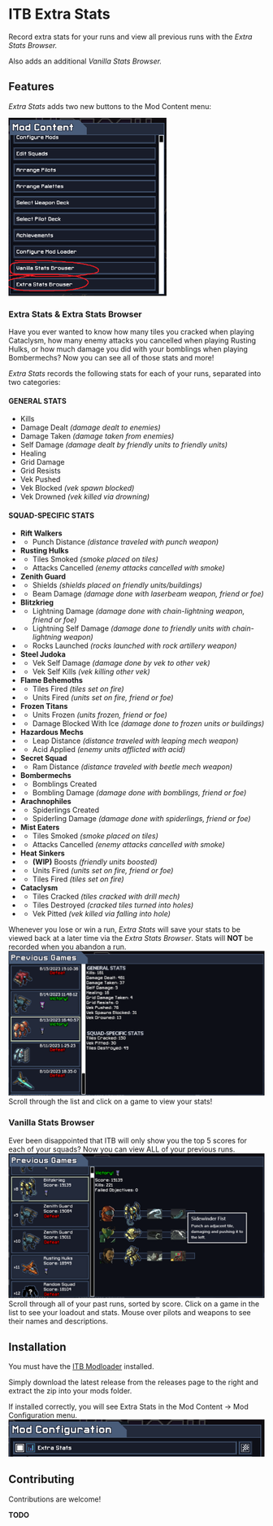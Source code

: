 # ITB Extra Stats

Record extra stats for your runs and view all previous runs with the *Extra Stats Browser.*

Also adds an additional *Vanilla Stats Browser.*

## Features

*Extra Stats* adds two new buttons to the Mod Content menu:

<img src="repository-resources/new_buttons.png" height="350" />

### Extra Stats & Extra Stats Browser

Have you ever wanted to know how many tiles you cracked when playing Cataclysm, how many enemy attacks you cancelled when playing Rusting Hulks, or how much damage you did with your bomblings when playing Bombermechs? Now you can see all of those stats and more!

*Extra Stats* records the following stats for each of your runs, separated into two categories:

#### GENERAL STATS
- Kills
- Damage Dealt *(damage dealt to enemies)*
- Damage Taken *(damage taken from enemies)*
- Self Damage  *(damage dealt by friendly units to friendly units)*
- Healing
- Grid Damage
- Grid Resists
- Vek Pushed
- Vek Blocked  *(vek spawn blocked)*
- Vek Drowned  *(vek killed via drowning)*

#### SQUAD-SPECIFIC STATS
- **Rift Walkers**
- - Punch Distance *(distance traveled with punch weapon)*
- **Rusting Hulks**
- - Tiles Smoked *(smoke placed on tiles)*
- - Attacks Cancelled *(enemy attacks cancelled with smoke)*
- **Zenith Guard**
- - Shields *(shields placed on friendly units/buildings)*
- - Beam Damage *(damage done with laserbeam weapon, friend or foe)*
- **Blitzkrieg**
- - Lightning Damage *(damage done with chain-lightning weapon, friend or foe)*
- - Lightning Self Damage *(damage done to friendly units with chain-lightning weapon)*
- - Rocks Launched *(rocks launched with rock artillery weapon)*
- **Steel Judoka**
- - Vek Self Damage *(damage done by vek to other vek)*
- - Vek Self Kills *(vek killing other vek)*
- **Flame Behemoths**
- - Tiles Fired *(tiles set on fire)*
- - Units Fired *(units set on fire, friend or foe)*
- **Frozen Titans**
- - Units Frozen *(units frozen, friend or foe)*
- - Damage Blocked With Ice *(damage done to frozen units or buildings)*
- **Hazardous Mechs**
- - Leap Distance *(distance traveled with leaping mech weapon)*
- - Acid Applied *(enemy units afflicted with acid)*
- **Secret Squad**
- - Ram Distance *(distance traveled with beetle mech weapon)*
- **Bombermechs**
- - Bomblings Created
- - Bombling Damage *(damage done with bomblings, friend or foe)*
- **Arachnophiles**
- - Spiderlings Created
- - Spiderling Damage *(damage done with spiderlings, friend or foe)*
- **Mist Eaters**
- - Tiles Smoked *(smoke placed on tiles)*
- - Attacks Cancelled *(enemy attacks cancelled with smoke)*
- **Heat Sinkers**
- - **(WIP)** Boosts *(friendly units boosted)*
- - Units Fired *(units set on fire, friend or foe)*
- - Tiles Fired *(tiles set on fire)*
- **Cataclysm**
- - Tiles Cracked *(tiles cracked with drill mech)*
- - Tiles Destroyed *(cracked tiles turned into holes)*
- - Vek Pitted *(vek killed via falling into hole)*

Whenever you lose or win a run, *Extra Stats* will save your stats to be viewed back at a later time via the *Extra Stats Browser*. Stats will **NOT** be recorded when you abandon a run.
<img src="repository-resources/extra_stats_browser.png" />
Scroll through the list and click on a game to view your stats!


### Vanilla Stats Browser

Ever been disappointed that ITB will only show you the top 5 scores for each of your squads? Now you can view ALL of your previous runs.
<img src="repository-resources/vanilla_stats_browser.png" />
Scroll through all of your past runs, sorted by score. Click on a game in the list to see your loadout and stats. Mouse over pilots and weapons to see their names and descriptions.

## Installation

You must have the [ITB Modloader](https://github.com/itb-community/ITB-ModLoader) installed.

Simply download the latest release from the releases page to the right and extract the zip into your mods folder.

If installed correctly, you will see Extra Stats in the Mod Content -> Mod Configuration menu.
<img src="repository-resources/installed_correctly.png" />

## Contributing
Contributions are welcome!

**TODO**
